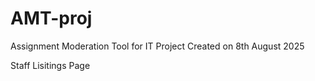 # AMT-proj
Assignment Moderation Tool for IT Project
Created on 8th August 2025

Staff Lisitings Page
